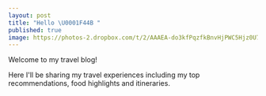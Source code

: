 ```yaml
---
layout: post
title: "Hello \U0001F44B "
published: true
image: https://photos-2.dropbox.com/t/2/AAAEA-do3kfPqzfkBnvHjPWC5Hjz0U7yBEO1iV6fCcyNYg/12/94550191/jpeg/32x32/1/_/1/2/IMG_0194.JPG/EPD7s0kYwqguIAIoAg/8lwVkQ_r1JCDnejST1IEIQ2CZ43c_TVj5MIT774bDE8?size=1600x1200&size_mode=3
---
```

Welcome to my travel blog!

Here I'll be sharing my travel experiences including my top recommendations, food highlights and itineraries.
